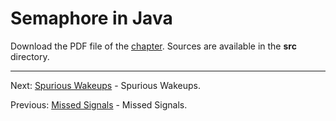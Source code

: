 # Semaphore in Java

Download the PDF file of the [chapter](chapter_22.pdf). Sources are available in the <b>src</b> directory. 

<hr>

Next: [Spurious Wakeups](chapter_23.md "Spurious Wakeups") - Spurious Wakeups.

Previous: [Missed Signals](chapter_21.md "Missed Signals") - Missed Signals.